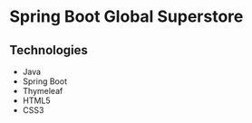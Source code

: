 # Spring Boot Global Superstore

## Technologies

-   Java
-   Spring Boot
-   Thymeleaf
-   HTML5
-   CSS3
